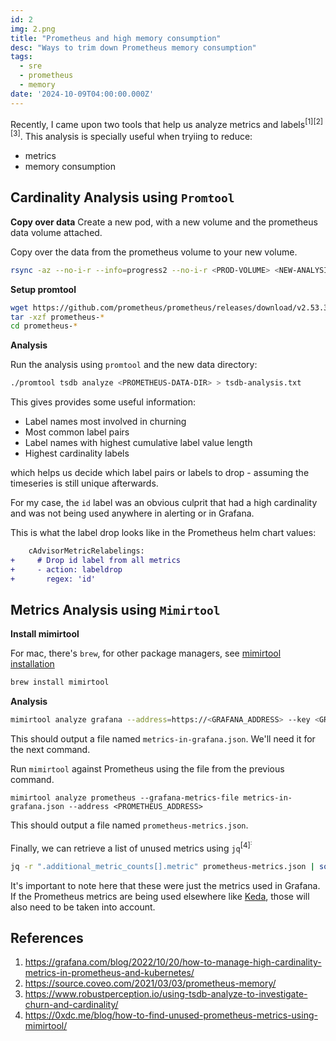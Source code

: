 ```yaml
---
id: 2
img: 2.png
title: "Prometheus and high memory consumption"
desc: "Ways to trim down Prometheus memory consumption"
tags:
  - sre
  - prometheus
  - memory
date: '2024-10-09T04:00:00.000Z'
---
```


Recently, I came upon two tools that help us analyze metrics and labels<sup>[1]</sup><sup>[2]</sup><sup>[3]</sup>. This analysis is specially useful when tryiing to reduce:
* metrics
* memory consumption

## Cardinality Analysis using `Promtool`

**Copy over data**
Create a new pod, with a new volume and the prometheus data volume attached.

Copy over the data from the prometheus volume to your new volume.
```bash
rsync -az --no-i-r --info=progress2 --no-i-r <PROD-VOLUME> <NEW-ANALYSIS-VOLUME>
```

**Setup promtool**

```bash
wget https://github.com/prometheus/prometheus/releases/download/v2.53.3/prometheus-2.53.3.linux-amd64.tar.gz
tar -xzf prometheus-*
cd prometheus-*
```

**Analysis**

Run the analysis using `promtool` and the new data directory:
```bash
./promtool tsdb analyze <PROMETHEUS-DATA-DIR> > tsdb-analysis.txt
```

This gives provides some useful information:
* Label names most involved in churning
* Most common label pairs
* Label names with highest cumulative label value length
* Highest cardinality labels

which helps us decide which label pairs or labels to drop - assuming the timeseries is still unique afterwards.

For my case, the `id` label was an obvious culprit that had a high cardinality and was not being used anywhere in alerting or in Grafana.

This is what the label drop looks like in the Prometheus helm chart values:
```diff
    cAdvisorMetricRelabelings:
+     # Drop id label from all metrics
+     - action: labeldrop
+       regex: 'id'
```

## Metrics Analysis using `Mimirtool`

**Install mimirtool**

For mac, there's `brew`, for other package managers, see [mimirtool installation](https://grafana.com/docs/mimir/latest/manage/tools/mimirtool/#installation)
```bash
brew install mimirtool
```

**Analysis**

```bash
mimirtool analyze grafana --address=https://<GRAFANA_ADDRESS> --key <GRAFANA_TOKEN>
```
This should output a file named `metrics-in-grafana.json`. We'll need it for the next command.

Run `mimirtool` against Prometheus using the file from the previous command.
```
mimirtool analyze prometheus --grafana-metrics-file metrics-in-grafana.json --address <PROMETHEUS_ADDRESS>
```
This should output a file named `prometheus-metrics.json`.

Finally, we can retrieve a list of unused metrics using `jq`<sup>[4]<sup>:
```bash
jq -r ".additional_metric_counts[].metric" prometheus-metrics.json | sort > unused-metrics.txt
```

It's important to note here that these were just the metrics used in Grafana. If the Prometheus metrics are being used elsewhere like [Keda](https://keda.sh/), those will also need to be taken into account.


## References
1. https://grafana.com/blog/2022/10/20/how-to-manage-high-cardinality-metrics-in-prometheus-and-kubernetes/
2. https://source.coveo.com/2021/03/03/prometheus-memory/
3. https://www.robustperception.io/using-tsdb-analyze-to-investigate-churn-and-cardinality/
4. https://0xdc.me/blog/how-to-find-unused-prometheus-metrics-using-mimirtool/
